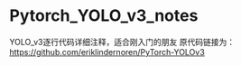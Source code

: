 # Pytorch_YOLO_v3_notes
YOLO_v3逐行代码详细注释，适合刚入门的朋友
原代码链接为：https://github.com/eriklindernoren/PyTorch-YOLOv3
